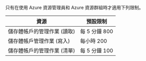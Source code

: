 只有在使用 Azure 資源管理員和 Azure 資源群組時才適用下列限制。

資源|預設限制
---|---
儲存體帳戶的管理作業 (讀取)|每 5 分鐘 800
儲存體帳戶管理作業 (寫入)|每小時 200
儲存體帳戶的管理作業 (清單)|每 5 分鐘 100

<!---HONumber=Nov15_HO3-->
